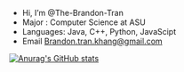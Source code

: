 -  Hi, I’m @The-Brandon-Tran
-  Major : Computer Science at ASU
-  Languages: Java, C++, Python, JavaScipt
-  Email Brandon.tran.khang@gmail.com

[![Anurag's GitHub stats](https://github-readme-stats.vercel.app/api?username=The-Brandon-Tran)](https://github.com/anuraghazra/github-readme-stats)
